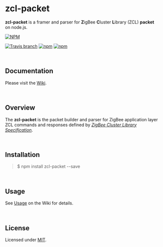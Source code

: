 zcl-packet
========================

**zcl-packet** is a framer and parser for **Z**igBee **C**luster **L**ibrary (ZCL) **packet** on node.js.  

[![NPM](https://nodei.co/npm/zcl-packet.png?downloads=true)](https://nodei.co/npm/zcl-packet/)  

[![Travis branch](https://img.shields.io/travis/zigbeer/zcl-packet/master.svg?maxAge=2592000)](https://travis-ci.org/zigbeer/zcl-packet)
[![npm](https://img.shields.io/npm/v/zcl-packet.svg?maxAge=2592000)](https://www.npmjs.com/package/zcl-packet)
[![npm](https://img.shields.io/npm/l/zcl-packet.svg?maxAge=2592000)](https://www.npmjs.com/package/zcl-packet)

<br />

## Documentation  

Please visit the [Wiki](https://github.com/zigbeer/zcl-packet/wiki).

<br />

## Overview  

The **zcl-packet** is the packet builder and parser for ZigBee application layer ZCL commands and responses defined by [_ZigBee Cluster Library Specification_](http://www.zigbee.org/download/standards-zigbee-cluster-library/).  

<br />

## Installation  

> $ npm install zcl-packet --save

<br />

## Usage  

See [Usage](https://github.com/zigbeer/zcl-packet/wiki#Usage) on the Wiki for details.  

<br />

## License  

Licensed under [MIT](https://github.com/zigbeer/zcl-packet/blob/master/LICENSE).  
